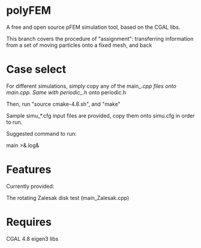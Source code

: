 # polyFEM

A free and open source pFEM simulation tool, based on the CGAL libs.

This branch covers the procedure of "assignment": transferring information
from a set of moving particles onto a fixed mesh, and back

# Case select
For different simulations, simply copy any of the main_*.cpp files onto
main.cpp. Same with periodic_*.h onto periodic.h

Then, run "source cmake-4.8.sh", and "make"

Sample simu_*.cfg input files are provided, copy them onto simu.cfg in
order to run.

Suggested command to run:

main >& log&


# Features
Currently provided:

The rotating Zalesak disk test (main_Zalesak.cpp)

# Requires

CGAL 4.8
eigen3 libs


